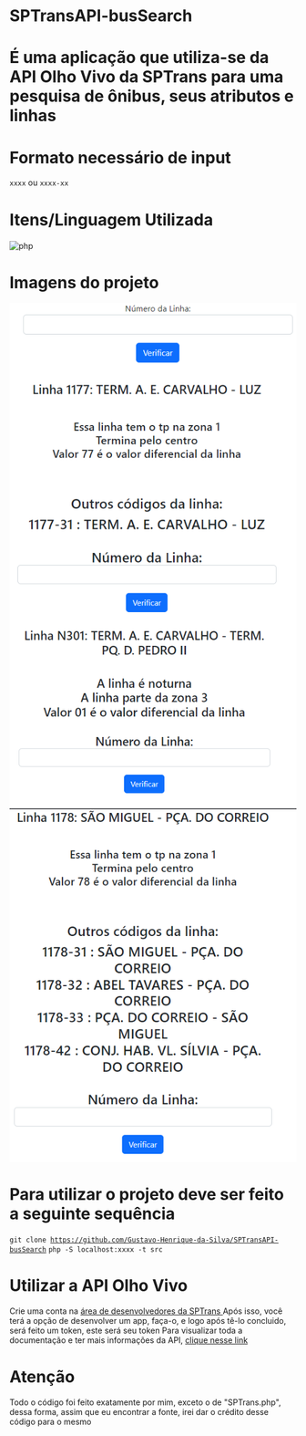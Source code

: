 <h1> SPTransAPI-busSearch <h1>
É uma aplicação que utiliza-se da API Olho Vivo da SPTrans para uma pesquisa de ônibus, seus atributos e linhas

# Formato necessário de input
<code>xxxx</code> ou <code>xxxx-xx</code>
 
# Itens/Linguagem Utilizada
 <div style="display: inline_block">
  <img align="center" alt="php" src="https://img.shields.io/badge/PHP-777BB4?style=for-the-badge&logo=php&logoColor=white"/>
</div>

# Imagens do projeto

<div style="display: inline_block">
    <img align="center" alt="img1" src="img1.png"/>
    <img align="center" alt="img2" src="img2.png"/>
    <img align="center" alt="img3" src="img3.png"/>
    <img align="center" alt="img4" src="img4.png"/>
</div>
 
# Para utilizar o projeto deve ser feito a seguinte sequência
<code>git clone https://github.com/Gustavo-Henrique-da-Silva/SPTransAPI-busSearch</code>
<code>php -S localhost:xxxx -t src</code>

# Utilizar a API Olho Vivo
Crie uma conta na <a href="http://www.sptrans.com.br/desenvolvedores/Cadastro.aspx"> área de desenvolvedores da SPTrans </a>
Após isso, você terá a opção de desenvolver um app, faça-o, e logo após tê-lo concluido, será feito um token, este será seu token
Para visualizar toda a documentação e ter mais informações da API, <a href="https://www.sptrans.com.br/desenvolvedores/api-do-olho-vivo-guia-de-referencia/documentacao-api/"> clique nesse link </a>

# Atenção
Todo o código foi feito exatamente por mim, exceto o de "SPTrans.php", dessa forma, assim que eu encontrar a fonte, irei dar o crédito desse código para o mesmo